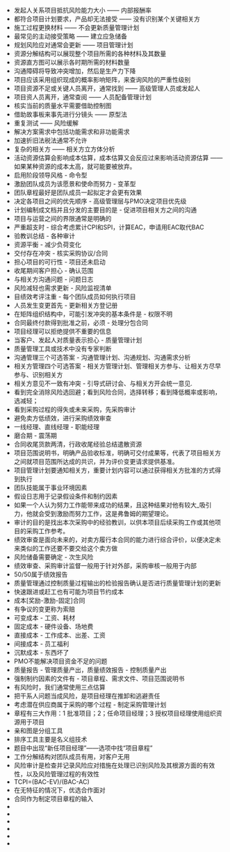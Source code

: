 * 发起人关系项目抵抗风险能力大小 —— 内部报酬率
* 都符合项目计划要求，产品却无法接受 —— 没有识别某个关键相关方
* 施工过程更换材料 —— 不会更新质量管理计划
* 最常见的主动接受策略 —— 建立应急储备
* 规划风险应对通常会更新 —— 项目管理计划
* 资源分解结构可以展现整个项目所需的各种材料及其数量
* 资源直方图可以展示各时期所需的材料数量
* 沟通障碍将导致冲突增加，然后是生产力下降
* 项目应该采用组织现成的概率影响矩阵，来查询风险的严重性级别
* 项目资源不足或关键人员离开，通常找到 —— 高级管理人员或发起人
* 项目资人员离开，通常查阅 —— 人员配备管理计划
* 核实当前的质量水平需要借助控制图
* 借助故事板来事先进行分镜头 —— 原型法
* 重复测试 —— 风险缓解
* 解决方案需求中包括功能需求和非功能需求
* 加速折旧法税法通常不允许
* 复杂的相关方 —— 相关方立方体分析
* 活动资源估算会影响成本估算，成本估算又会反应过来影响活动资源估算 —— 如果某种资源的成本太高，就可能要被放弃。
* 启用阶段领导风格 - 命令型
* 激励团队成员为该愿景和使命而努力 - 变革型
* 团队章程最好是团队成员一起拟定才会更有效果
* 决定各项目之间的优先顺序 - 高级管理层与PMO决定项目优先级
* 计划编制成文档并且分发的主要目的是 - 促进项目相关方之间的沟通
* 项目与运营之间的界限通常是明确的
* 严重超支时 - 综合考虑累计CPI和SPI，计算EAC，申请用EAC取代BAC
* 验教训总结 - 各种审计
* 资源平衡 - 减少负荷变化
* 交付存在冲突 - 核实采购协议/合同
* 担心项目的可行性 - 项目还未启动
* 收尾期间客户担心 - 确认范围
* 与相关方沟通问题 - 问题日志
* 风险减轻也需求更新 - 风险监视清单
* 目绩效考评注重 - 每个团队成员如何执行项目
* 人员发生变更首先 - 更新相关方登记册
* 在矩阵组织结构中，可能引发冲突的基本条件是 - 权限不明
* 合同最终付款得到批准之前，必须 - 处理分包合同
* 项目经理可以拒绝提供不重要的信息
* 当客户、发起人对质量表示担心 - 质量管理计划
* 质量管理工具或技术中没有专家判断
* 沟通管理三个可选答案 - 沟通管理计划、沟通规划、沟通需求分析
* 相关方管理四个可选答案 - 相关方管理计划、管理相关方参与、让相关方尽早参与、识别相关方
* 相关方意见不一致有冲突 - 引导式研讨会、与相关方开会统一意见.
* 看到完全消除风险选回避；看到风险合同，选择转移；看到降低概率或影响，选减轻；
* 看到采购过程的得失或未来采购，先采购审计
* 避免卖方低绩效，进行采购绩效审查
* 一线经理、直线经理 - 职能经理
* 磨合期 - 震荡期
* 合同收尾货款两清，行政收尾经验总结遣散资源
* 项目范围说明书，明确产品验收标准，明确可交付成果等，代表了项目相关方之间就项目范围所达成的共识，并为评价变更请求提供基准。
* 项目管理计划要通知相关方，重要计划内容可以通过获得相关方批准的方式得到执行
* 团队技能属于事业环境因素
* 假设日志用于记录假设条件和制约因素
* 如果一个人认为努力工作能带来成功的结果，且这种结果对他有较大_吸引力，他就会受到激励而努力工作，这是弗鲁姆的期望理论。
* 审计的目的是找出本次采购中的经验教训，以供本项目后续采购工作或其他项目的采购工作参考。
* 绩效审查是面向未来的，对卖方履行本合同的能力进行综合评价，以便决定未来类似的工作还要不要交给这个卖方做
* 风险储备需要确定 - 次生风险
* 绩效审查、采购审计监督一般用于针对外部，采购审核一般用于内部
* 50/50属于绩效报告
* 质量管理通过控制质量过程输出的检验报告确认是否进行质量管理计划的更新
* 快速跟进或赶工也有可能为项目节约成本
* 成本[奖励-激励-固定]合同
* 有争议的变更称为索赔
* 可变成本 - 工资、耗材
* 固定成本 - 硬件设备、场地费
* 直接成本 - 工作成本、出差、工资
* 间接成本 - 员工福利
* 沉默成本 - 东西坏了
* PMO不能解决项目资金不足的问题
* 质量报告 - 管理质量产出，质量绩效报告 - 控制质量产出
* 强制制约因素的文件有 - 项目章程、需求文件、项目范围说明书
* 有风险时，我们通常使用三点估算
* 把干系人问题当成风险，是项目经理在推卸和逃避责任
* 考虑潜在供应商属于采购的哪个过程 - 制定采购管理计划
* 章程有三大作用：1 批准项目；2；任命项目经理；3 授权项目经理使用组织资源用于项目
* 亲和图是分组工具
* 排序工具主要是名义组技术
* 题目中出现“新任项目经理”——选项中找“项目章程”
* 工作分解结构对团队成员有用，对客户无用
* 风险审计是检查并记录风险应对措施在处理已识别风险及其根源方面的有效性，以及风险管理过程的有效性
* TCPI=(BAC-EV)/(BAC-AC)
* 在无特征的情况下，优选合作面对
* 合同作为制定项目章程的输入
*
*
*
*
*
*
